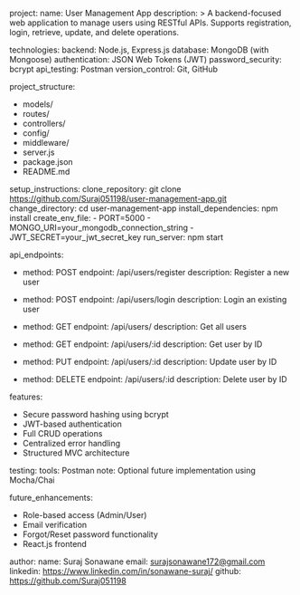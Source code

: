 project:
  name: User Management App
  description: >
    A backend-focused web application to manage users using RESTful APIs.
    Supports registration, login, retrieve, update, and delete operations.

technologies:
  backend: Node.js, Express.js
  database: MongoDB (with Mongoose)
  authentication: JSON Web Tokens (JWT)
  password_security: bcrypt
  api_testing: Postman
  version_control: Git, GitHub

project_structure:
  - models/
  - routes/
  - controllers/
  - config/
  - middleware/
  - server.js
  - package.json
  - README.md

setup_instructions:
  clone_repository: git clone https://github.com/Suraj051198/user-management-app.git
  change_directory: cd user-management-app
  install_dependencies: npm install
  create_env_file:
    - PORT=5000
    - MONGO_URI=your_mongodb_connection_string
    - JWT_SECRET=your_jwt_secret_key
  run_server: npm start

api_endpoints:
  - method: POST
    endpoint: /api/users/register
    description: Register a new user

  - method: POST
    endpoint: /api/users/login
    description: Login an existing user

  - method: GET
    endpoint: /api/users/
    description: Get all users

  - method: GET
    endpoint: /api/users/:id
    description: Get user by ID

  - method: PUT
    endpoint: /api/users/:id
    description: Update user by ID

  - method: DELETE
    endpoint: /api/users/:id
    description: Delete user by ID

features:
  - Secure password hashing using bcrypt
  - JWT-based authentication
  - Full CRUD operations
  - Centralized error handling
  - Structured MVC architecture

testing:
  tools: Postman
  note: Optional future implementation using Mocha/Chai

future_enhancements:
  - Role-based access (Admin/User)
  - Email verification
  - Forgot/Reset password functionality
  - React.js frontend

author:
  name: Suraj Sonawane
  email: surajsonawane172@gmail.com
  linkedin: https://www.linkedin.com/in/sonawane-suraj/
  github: https://github.com/Suraj051198
